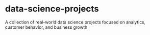 # data-science-projects
A collection of real-world data science projects focused on analytics, customer behavior, and business growth.
